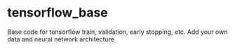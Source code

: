 # tensorflow_base
Base code for tensorflow train, validation, early stopping, etc.
Add your own data and neural network architecture
